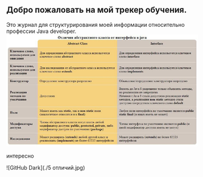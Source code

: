 ## Добро пожаловать на мой трекер обучения.

Это журнал для структурирования моей информации относительно профессии Java developer.
![This is an image](https://github.com/Alfatto/Blog/blob/gh-pages/5%20%D0%BE%D1%82%D0%BB%D0%B8%D1%87%D0%B8%D0%B9.jpg)

интересно

![GitHub Dark](./5 отличий.jpg)

